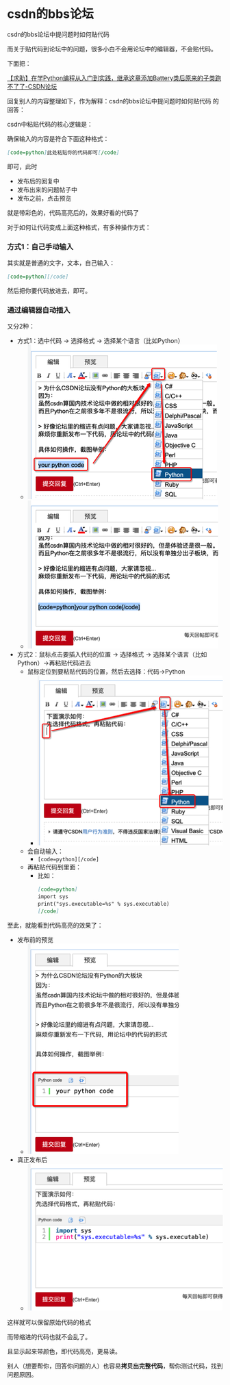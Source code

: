 # csdn的bbs论坛

csdn的bbs论坛中提问题时如何贴代码

而关于贴代码到论坛中的问题，很多小白不会用论坛中的编辑器，不会贴代码。

下面把：

[【求助】在学Python编程从入门到实践，继承这章添加Battery类后原来的子类跑不了了-CSDN论坛](https://bbs.csdn.net/topics/395844119?page=1#post-410645767)

回复别人的内容整理如下，作为解释：csdn的bbs论坛中提问题时如何贴代码 的回答：

csdn中粘贴代码的核心逻辑是：

确保输入的内容是符合下面这种格式：

```md
[code=python]此处粘贴你的代码即可[/code]
```

即可，此时

* 发布后的回复中
* 发布出来的问题帖子中
* 发布之前，点击预览

就是带彩色的，代码高亮后的，效果好看的代码了

对于如何让代码变成上面这种格式，有多种操作方式：

### 方式1：自己手动输入

其实就是普通的文字，文本，自己输入：

```md
[code=python][/code]
```

然后把你要代码放进去，即可。

### 通过编辑器自动插入

又分2种：

* 方式1：选中代码 -> 选择格式 -> 选择某个语言（比如Python）
  * ![select_choose_language_python](../../assets/img/select_choose_language_python.png)
  * ![inserted_code_python](../../assets/img/inserted_code_python.png)
* 方式2：鼠标点击要插入代码的位置 -> 选择格式 -> 选择某个语言（比如Python）->再粘贴代码进去
  * 鼠标定位到要粘贴代码的位置，然后去选择：代码->Python
    * ![mouse_position_select_language_python](../../assets/img/mouse_position_select_language_python.png)
  * 会自动输入：
    * `[code=python][/code]`
  * 再粘贴代码到里面：
    * 比如：
      ```md
      [code=python]
      import sys
      print("sys.executable=%s" % sys.executable)
      [/code]
      ```

至此，就能看到代码高亮的效果了：

* 发布前的预览
  * ![published_highlight_python_code](../../assets/img/published_highlight_python_code.png)
* 真正发布后
  * ![published_python_real_code](../../assets/img/published_python_real_code.png)

这样就可以保留原始代码的格式

而带缩进的代码也就不会乱了。

且显示起来带颜色，即代码高亮，更易读。

别人（想要帮你，回答你问题的人）也容易**拷贝出完整代码**，帮你测试代码，找到问题原因。
